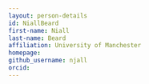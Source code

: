 ```yaml
---
layout: person-details
id: NiallBeard
first-name: Niall
last-name: Beard
affiliation: University of Manchester
homepage: 
github_username: njall
orcid:
---
```

